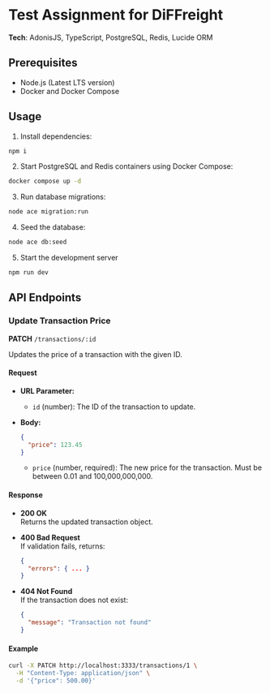 # Test Assignment for DiFFreight

**Tech**: AdonisJS, TypeScript, PostgreSQL, Redis, Lucide ORM

## Prerequisites

- Node.js (Latest LTS version)
- Docker and Docker Compose

## Usage

1. Install dependencies:
```bash
npm i
```

2. Start PostgreSQL and Redis containers using Docker Compose:
```bash
docker compose up -d
```

3. Run database migrations:
```bash
node ace migration:run
```

4. Seed the database:
```bash
node ace db:seed
```

5. Start the development server
```bash
npm run dev
```

## API Endpoints

### Update Transaction Price

**PATCH** `/transactions/:id`

Updates the price of a transaction with the given ID.

#### Request

- **URL Parameter:**
  - `id` (number): The ID of the transaction to update.

- **Body:**
  ```json
  {
    "price": 123.45
  }
  ```
  - `price` (number, required): The new price for the transaction. Must be between 0.01 and 100,000,000,000.

#### Response

- **200 OK**  
  Returns the updated transaction object.

- **400 Bad Request**  
  If validation fails, returns:
  ```json
  {
    "errors": { ... }
  }
  ```

- **404 Not Found**  
  If the transaction does not exist:
  ```json
  {
    "message": "Transaction not found"
  }
  ```

#### Example

```bash
curl -X PATCH http://localhost:3333/transactions/1 \
  -H "Content-Type: application/json" \
  -d '{"price": 500.00}'
```
